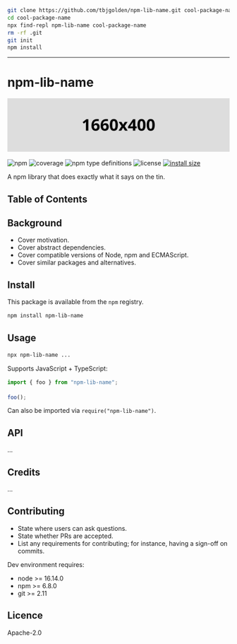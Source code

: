 ```sh
git clone https://github.com/tbjgolden/npm-lib-name.git cool-package-name
cd cool-package-name
npx find-repl npm-lib-name cool-package-name
rm -rf .git
git init
npm install
```

---

# npm-lib-name

![banner](banner.svg)

![npm](https://img.shields.io/npm/v/npm-lib-name)
![coverage](https://img.shields.io/badge/dynamic/json?url=https%3A%2F%2Fraw.githubusercontent.com%2Ftbjgolden%2Fnpm-lib-name%2Fmain%2Fcoverage.json&label=coverage&query=$.total.lines.pct&color=brightgreen&suffix=%25)
![npm type definitions](https://img.shields.io/npm/types/npm-lib-name)
![license](https://img.shields.io/npm/l/npm-lib-name)
[![install size](https://packagephobia.com/badge?p=npm-lib-name)](https://packagephobia.com/result?p=npm-lib-name)

A npm library that does exactly what it says on the tin.

## Table of Contents

## Background

- Cover motivation.
- Cover abstract dependencies.
- Cover compatible versions of Node, npm and ECMAScript.
- Cover similar packages and alternatives.

## Install

This package is available from the `npm` registry.

```sh
npm install npm-lib-name
```

## Usage

```sh
npx npm-lib-name ...
```

Supports JavaScript + TypeScript:

```ts
import { foo } from "npm-lib-name";

foo();
```

Can also be imported via `require("npm-lib-name")`.

## API

...

## Credits

...

## Contributing

- State where users can ask questions.
- State whether PRs are accepted.
- List any requirements for contributing; for instance, having a sign-off on commits.

Dev environment requires:

- node >= 16.14.0
- npm >= 6.8.0
- git >= 2.11

## Licence

Apache-2.0
